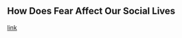## How Does Fear Affect Our Social Lives

[link](https://www.psychologytoday.com/intl/blog/identity-and-community/202101/how-does-fear-affect-our-social-lives)
